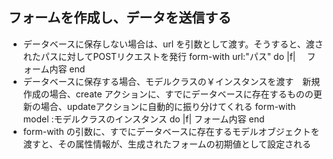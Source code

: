 ## フォームを作成し、データを送信する
- データベースに保存しない場合は、url を引数として渡す。そうすると、渡されたパスに対してPOSTリクエストを発行
form-with url:"パス" do |f| 
　フォーム内容
 end
- データベースに保存する場合、モデルクラスの￥インスタンスを渡す　新規作成の場合、create アクションに、すでにデータベースに存在するものの更新の場合、updateアクションに自動的に振り分けてくれる
form-with model :モデルクラスのインスタンス do |f|
フォーム内容
end
- form-with の引数に、すでにデータベースに存在するモデルオブジェクトを渡すと、その属性情報が、生成されたフォームの初期値として設定される
